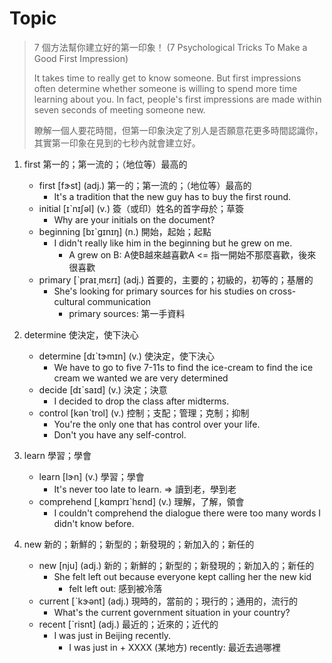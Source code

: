 # Topic

> 7 個方法幫你建立好的第一印象！ (7 Psychological Tricks To Make a Good First Impression)<br>
>
> It takes time to really get to know someone. But first impressions often determine whether someone is willing to spend more time learning about you. In fact, people's first impressions are made within seven seconds of meeting someone new.<br>
>
> 瞭解一個人要花時間，但第一印象決定了別人是否願意花更多時間認識你，其實第一印象在見到的七秒內就會建立好。

1. first  第一的；第一流的；（地位等）最高的
    * first  [fɝst]  (adj.)  第一的；第一流的；（地位等）最高的
        - It's a tradition that the new guy has to buy the first round.
    * initial  [ɪˋnɪʃəl]  (v.)  簽（或印）姓名的首字母於；草簽
        - Why are your initials on the document?
    * beginning  [bɪˋgɪnɪŋ]  (n.)  開始，起始；起點
        - I didn't really  like him in the beginning but he grew on me.
            + A grew on B: A使B越來越喜歡A <= 指一開始不那麼喜歡，後來很喜歡
    * primary  [ˋpraɪ͵mɛrɪ]  (adj.)  首要的，主要的；初級的，初等的；基層的
        - She's looking for primary sources for his studies on cross-cultural communication
            + primary sources: 第一手資料

2. determine  使決定，使下決心
    * determine  [dɪˋtɝmɪn]  (v.)  使決定，使下決心
        - We have to go to five 7-11s to find the ice-cream to find the ice cream we wanted we are very determined
    * decide  [dɪˋsaɪd]  (v.)  決定；決意
        - I decided to drop the class after midterms.
    * control  [kənˋtrol]  (v.)  控制；支配；管理；克制；抑制
        - You're the only one that has control over your life.
        - Don't you have any self-control.

3. learn  學習；學會
    * learn  [lɝn]  (v.)  學習；學會
        - It's never too late to learn. => 讀到老，學到老
    * comprehend  [͵kɑmprɪˋhɛnd]  (v.)  理解，了解，領會
        - I couldn't comprehend the dialogue there were too many words I didn't know before.

4. new  新的；新鮮的；新型的；新發現的；新加入的；新任的
    * new  [nju]  (adj.)  新的；新鮮的；新型的；新發現的；新加入的；新任的
        - She felt left out because everyone kept calling her the new kid
            + felt left out: 感到被冷落
    * current  [ˋkɝənt]  (adj.)  現時的，當前的；現行的；通用的，流行的
        - What's the current government situation in your country?
    * recent  [ˋrisnt]  (adj.)  最近的；近來的；近代的
        - I was just in Beijing recently.
            +  I was just in + XXXX (某地方) recently: 最近去過哪裡